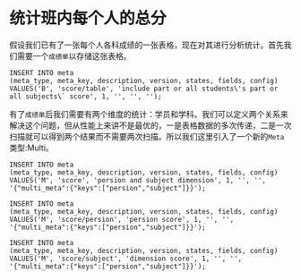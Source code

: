 # 统计班内每个人的总分

假设我们已有了一张每个人各科成绩的一张表格，现在对其进行分析统计。首先我们需要一个`成绩单`以存储这张表格。

```mysql
INSERT INTO meta
(meta_type, meta_key, description, version, states, fields, config)
VALUES('B', 'score/table', 'include part or all students\'s part or all subjects\` score', 1, '', '', '');
```

有了`成绩单`后我们需要有两个维度的统计：学员和学科。我们可以定义两个关系来解决这个问题，但从性能上来讲不是最优的，一是表格数据的多次传递，二是一次扫描就可以得到两个结果而不需要两次扫描。所以我们这里引入了一个新的`Meta`类型:Multi。

```mysql
INSERT INTO meta
(meta_type, meta_key, description, version, states, fields, config)
VALUES('M', 'score', 'persion and subject dimension', 1, '', '', '{"multi_meta":{"keys":["persion","subject"]}}');

INSERT INTO meta
(meta_type, meta_key, description, version, states, fields, config)
VALUES('M', 'score/persion', 'persion score', 1, '', '', '{"multi_meta":{"keys":["persion","subject"]}}');

INSERT INTO meta
(meta_type, meta_key, description, version, states, fields, config)
VALUES('M', 'score/subject', 'dimension score', 1, '', '', '{"multi_meta":{"keys":["persion","subject"]}}');
```

